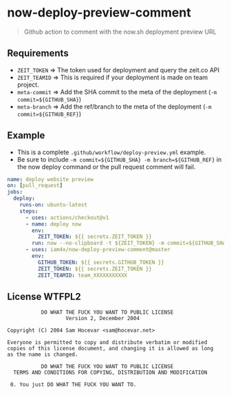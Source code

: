 # now-deploy-preview-comment

> Github action to comment with the now.sh deployment preview URL

## Requirements

* `ZEIT_TOKEN` => The token used for deployment and query the zeit.co API
* `ZEIT_TEAMID` => This is required if your deployment is made on team project.
* `meta-commit` => Add the SHA commit to the meta of the deployment (`-m commit=${GITHUB_SHA}`)
* `meta-branch` => Add the ref/branch to the meta of the deployment (`-m commit=${GITHUB_REF}`)

## Example

* This is a complete `.github/workflow/deploy-preview.yml` example.
* Be sure to include `-m commit=${GITHUB_SHA} -m branch=${GITHUB_REF}` in the now deploy command or the pull request comment will fail.

```yaml
name: deploy website preview
on: [pull_request]
jobs:
  deploy:
    runs-on: ubuntu-latest
    steps:
      - uses: actions/checkout@v1
      - name: deploy now
        env:
          ZEIT_TOKEN: ${{ secrets.ZEIT_TOKEN }}
        run: now --no-clipboard -t ${ZEIT_TOKEN} -m commit=${GITHUB_SHA} -m branch=${GITHUB_REF}
      - uses: iam4x/now-deploy-preview-comment@master
        env:
          GITHUB_TOKEN: ${{ secrets.GITHUB_TOKEN }}
          ZEIT_TOKEN: ${{ secrets.ZEIT_TOKEN }}
          ZEIT_TEAMID: team_XXXXXXXXXXX
```

## License WTFPL2

```
           DO WHAT THE FUCK YOU WANT TO PUBLIC LICENSE
                   Version 2, December 2004

Copyright (C) 2004 Sam Hocevar <sam@hocevar.net>

Everyone is permitted to copy and distribute verbatim or modified
copies of this license document, and changing it is allowed as long
as the name is changed.

           DO WHAT THE FUCK YOU WANT TO PUBLIC LICENSE
  TERMS AND CONDITIONS FOR COPYING, DISTRIBUTION AND MODIFICATION

 0. You just DO WHAT THE FUCK YOU WANT TO.
 ```
